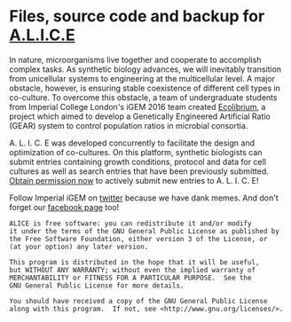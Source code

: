 # Files, source code and backup for <a href="https://ecolibrium.eu.pn" target="_blank">A.L.I.C.E</a> 

In nature, microorganisms live together and cooperate to accomplish complex tasks. As synthetic biology advances, we will inevitably transition from unicellular systems to engineering at the multicellular level. A major obstacle, however, is ensuring stable coexistence of different cell types in co-culture. To overcome this obstacle, a team of undergraduate students from Imperial College London's iGEM 2016 team created <a href="http://2016.igem.org/Team:Imperial_College" target="_blank">Ecolibrium</a>, a project which aimed to develop a Genetically Engineered Artificial Ratio (GEAR) system to control population ratios in microbial consortia.

A. L. I. C. E was developed concurrently to facilitate the design and optimization of co-cultures. On this platform, synthetic biologists can submit entries containing growth conditions, protocol and data for cell cultures as well as search entries that have been previously submitted. <a href="http://ecolibrium.eu.pn/sign-up-for-submission-privileges/">Obtain permission now</a> to actively submit new entries to A. L. I. C. E!

Follow Imperial iGEM on <a href="https://twitter.com/imperialigem?ref_src=twsrc%5Egoogle%7Ctwcamp%5Eserp%7Ctwgr%5Eauthor" target="_blank">twitter</a> because we have dank memes. And don't forget our <a href="https://www.facebook.com/2016imperialigem" target="_blank">facebook page</a> too!

    ALICE is free software: you can redistribute it and/or modify
    it under the terms of the GNU General Public License as published by
    the Free Software Foundation, either version 3 of the License, or
    (at your option) any later version.

    This program is distributed in the hope that it will be useful,
    but WITHOUT ANY WARRANTY; without even the implied warranty of
    MERCHANTABILITY or FITNESS FOR A PARTICULAR PURPOSE.  See the
    GNU General Public License for more details.

    You should have received a copy of the GNU General Public License
    along with this program.  If not, see <http://www.gnu.org/licenses/>.
